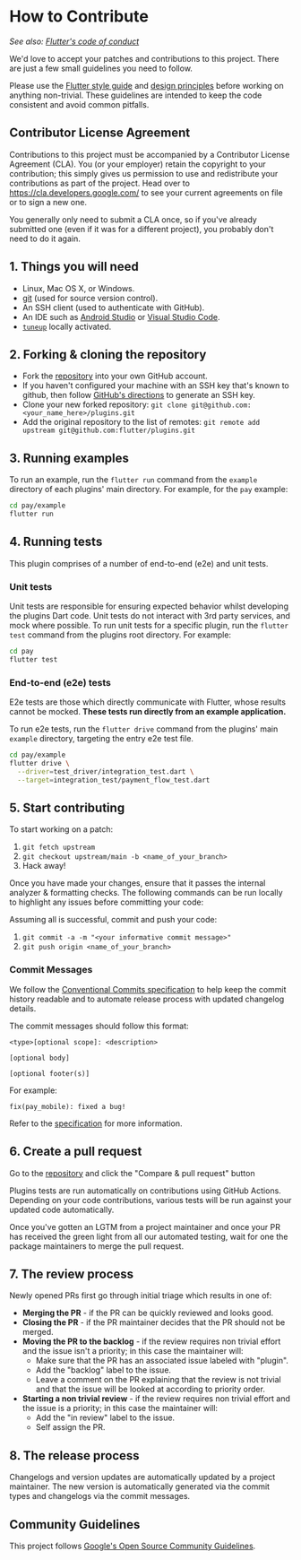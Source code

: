 # How to Contribute
_See also: [Flutter's code of conduct](https://flutter.io/design-principles/#code-of-conduct)_

We'd love to accept your patches and contributions to this project. There are just a few small guidelines you need to
follow.

Please use the
[Flutter style guide](https://github.com/flutter/flutter/wiki/Style-guide-for-Flutter-repo) and
[design principles](https://flutter.io/design-principles/) before
working on anything non-trivial. These guidelines are intended to
keep the code consistent and avoid common pitfalls.

## Contributor License Agreement

Contributions to this project must be accompanied by a Contributor License Agreement (CLA). You (or your employer)
retain the copyright to your contribution; this simply gives us permission to use and redistribute your contributions as
part of the project. Head over to <https://cla.developers.google.com/> to see your current agreements on file or to sign
a new one.

You generally only need to submit a CLA once, so if you've already submitted one (even if it was for a different
project), you probably don't need to do it again.

## 1. Things you will need

- Linux, Mac OS X, or Windows.
- [git](https://git-scm.com) (used for source version control).
- An SSH client (used to authenticate with GitHub).
- An IDE such as [Android Studio](https://developer.android.com/studio) or [Visual Studio Code](https://code.visualstudio.com/).
- [`tuneup`](https://pub.dev/packages/tuneup) locally activated.

## 2. Forking & cloning the repository

- Fork the [repository](repo-url) into your own GitHub account.
- If you haven't configured your machine with an SSH key that's known to github, then
  follow [GitHub's directions](https://help.github.com/articles/generating-ssh-keys/)
  to generate an SSH key.
- Clone your new forked repository: `git clone git@github.com:<your_name_here>/plugins.git`
- Add the original repository to the list of remotes: `git remote add upstream git@github.com:flutter/plugins.git`

## 3. Running examples

To run an example, run the `flutter run` command from the `example` directory of each plugins' main
directory. For example, for the `pay` example:

```bash
cd pay/example
flutter run
```

## 4. Running tests

This plugin comprises of a number of end-to-end (e2e) and unit tests.

### Unit tests

Unit tests are responsible for ensuring expected behavior whilst developing the plugins Dart code. Unit tests do not
interact with 3rd party services, and mock where possible. To run unit tests for a specific plugin, run the
`flutter test` command from the plugins root directory. For example:

```bash
cd pay
flutter test
```

### End-to-end (e2e) tests

E2e tests are those which directly communicate with Flutter, whose results cannot be mocked. **These tests run directly from
an example application.**

To run e2e tests, run the `flutter drive` command from the plugins' main `example` directory, targeting the
entry e2e test file.

```bash
cd pay/example
flutter drive \
  --driver=test_driver/integration_test.dart \
  --target=integration_test/payment_flow_test.dart
```

## 5. Start contributing
To start working on a patch:

1. `git fetch upstream`
2. `git checkout upstream/main -b <name_of_your_branch>`
3. Hack away!

Once you have made your changes, ensure that it passes the internal analyzer & formatting checks. The following
commands can be run locally to highlight any issues before committing your code:

Assuming all is successful, commit and push your code:

1. `git commit -a -m "<your informative commit message>"`
2. `git push origin <name_of_your_branch>`

### Commit Messages

We follow the [Conventional Commits specification][conventional-commits] to help keep the commit history readable and to
automate release process with updated changelog details.

The commit messages should follow this format:

```text
<type>[optional scope]: <description>

[optional body]

[optional footer(s)]
```

For example:

`fix(pay_mobile): fixed a bug!`

Refer to the [specification][conventional-commits] for more information.

## 6. Create a pull request
Go to the [repository](repo-url) and click the "Compare & pull request" button

Plugins tests are run automatically on contributions using GitHub Actions. Depending on your code contributions, various tests will be run against your updated code automatically.

Once you've gotten an LGTM from a project maintainer and once your PR has received the green light from all our automated testing, wait for one the package maintainers to merge the pull request.

## 7. The review process

Newly opened PRs first go through initial triage which results in one of:

- **Merging the PR** - if the PR can be quickly reviewed and looks good.
- **Closing the PR** - if the PR maintainer decides that the PR should not be merged.
- **Moving the PR to the backlog** - if the review requires non trivial effort and the issue isn't a priority; in this case the maintainer will:
  - Make sure that the PR has an associated issue labeled with "plugin".
  - Add the "backlog" label to the issue.
  - Leave a comment on the PR explaining that the review is not trivial and that the issue will be looked at according to priority order.
- **Starting a non trivial review** - if the review requires non trivial effort and the issue is a priority; in this case the maintainer will:
  - Add the "in review" label to the issue.
  - Self assign the PR.

## 8. The release process

Changelogs and version updates are automatically updated by a project maintainer. The new version is automatically
generated via the commit types and changelogs via the commit messages.

## Community Guidelines

This project follows [Google's Open Source Community Guidelines](https://opensource.google/conduct/).

[conventional-commits]: https://www.conventionalcommits.org/en/v1.0.0/
[repo-url]: https://github.com/flutter/plugins
